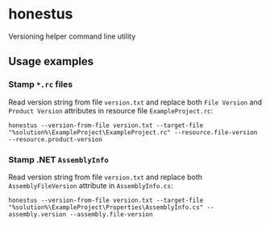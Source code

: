 # honestus
Versioning helper command line utility

## Usage examples
### Stamp `*.rc` files
Read version string from file `version.txt` and replace both `File Version` and `Product Version` attributes in resource file `ExampleProject.rc`:

`honestus --version-from-file version.txt --target-file "%solution%\ExampleProject\ExampleProject.rc" --resource.file-version --resource.product-version`

### Stamp .NET `AssemblyInfo`
Read version string from file `version.txt` and replace both `AssemblyFileVersion` attribute in `AssemblyInfo.cs`:

`honestus --version-from-file version.txt --target-file "%solution%\ExampleProject\Properties\AssemblyInfo.cs" --assembly.version --assembly.file-version`
